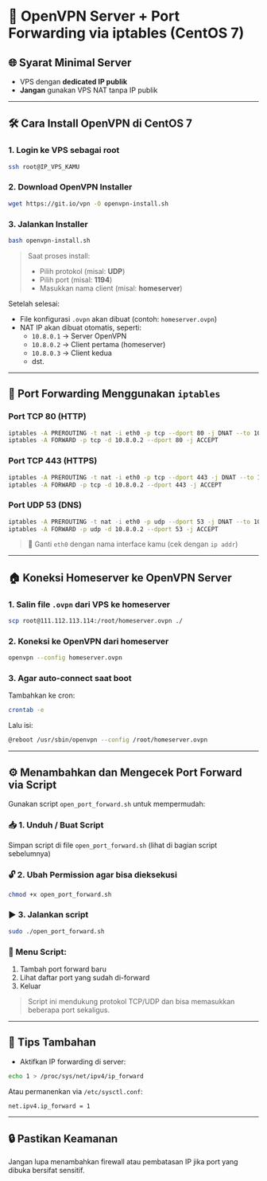 # 📡 OpenVPN Server + Port Forwarding via iptables (CentOS 7)

## 🌐 Syarat Minimal Server
- VPS dengan **dedicated IP publik**
- **Jangan** gunakan VPS NAT tanpa IP publik

---

## 🛠️ Cara Install OpenVPN di CentOS 7

### 1. Login ke VPS sebagai root
```bash
ssh root@IP_VPS_KAMU
```

### 2. Download OpenVPN Installer
```bash
wget https://git.io/vpn -O openvpn-install.sh
```

### 3. Jalankan Installer
```bash
bash openvpn-install.sh
```

> Saat proses install:
> - Pilih protokol (misal: **UDP**)
> - Pilih port (misal: **1194**)
> - Masukkan nama client (misal: **homeserver**)

Setelah selesai:
- File konfigurasi `.ovpn` akan dibuat (contoh: `homeserver.ovpn`)
- NAT IP akan dibuat otomatis, seperti:
  - `10.8.0.1` → Server OpenVPN
  - `10.8.0.2` → Client pertama (homeserver)
  - `10.8.0.3` → Client kedua
  - dst.

---

## 🔁 Port Forwarding Menggunakan `iptables`

### Port TCP 80 (HTTP)
```bash
iptables -A PREROUTING -t nat -i eth0 -p tcp --dport 80 -j DNAT --to 10.8.0.2:80
iptables -A FORWARD -p tcp -d 10.8.0.2 --dport 80 -j ACCEPT
```

### Port TCP 443 (HTTPS)
```bash
iptables -A PREROUTING -t nat -i eth0 -p tcp --dport 443 -j DNAT --to 10.8.0.2:443
iptables -A FORWARD -p tcp -d 10.8.0.2 --dport 443 -j ACCEPT
```

### Port UDP 53 (DNS)
```bash
iptables -A PREROUTING -t nat -i eth0 -p udp --dport 53 -j DNAT --to 10.8.0.2:53
iptables -A FORWARD -p udp -d 10.8.0.2 --dport 53 -j ACCEPT
```

> 🔧 Ganti `eth0` dengan nama interface kamu (cek dengan `ip addr`)

---

## 🏠 Koneksi Homeserver ke OpenVPN Server

### 1. Salin file `.ovpn` dari VPS ke homeserver
```bash
scp root@111.112.113.114:/root/homeserver.ovpn ./
```

### 2. Koneksi ke OpenVPN dari homeserver
```bash
openvpn --config homeserver.ovpn
```

### 3. Agar auto-connect saat boot
Tambahkan ke cron:
```bash
crontab -e
```

Lalu isi:
```bash
@reboot /usr/sbin/openvpn --config /root/homeserver.ovpn
```

---

## ⚙️ Menambahkan dan Mengecek Port Forward via Script

Gunakan script `open_port_forward.sh` untuk mempermudah:

### 📥 1. Unduh / Buat Script
Simpan script di file `open_port_forward.sh` (lihat di bagian script sebelumnya)

### 🔓 2. Ubah Permission agar bisa dieksekusi
```bash
chmod +x open_port_forward.sh
```

### ▶️ 3. Jalankan script
```bash
sudo ./open_port_forward.sh
```

### 🧭 Menu Script:
1. Tambah port forward baru
2. Lihat daftar port yang sudah di-forward
3. Keluar

> Script ini mendukung protokol TCP/UDP dan bisa memasukkan beberapa port sekaligus.

---

## 📌 Tips Tambahan
- Aktifkan IP forwarding di server:
```bash
echo 1 > /proc/sys/net/ipv4/ip_forward
```

Atau permanenkan via `/etc/sysctl.conf`:
```
net.ipv4.ip_forward = 1
```

---

## 🔒 Pastikan Keamanan
Jangan lupa menambahkan firewall atau pembatasan IP jika port yang dibuka bersifat sensitif.

